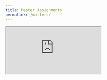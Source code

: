 ```yaml
---
title: Master Assignments
permalink: /masters/
---
```


<iframe src="https://docs.google.com/document/d/e/2PACX-1vSYzFM48cwTcdCass6iaVFKVOILmmWAb6tyiistKY2QYKzE1GETLPLjUJga2DhrcNJn3FzYM85StSR-/pub?embedded=true"></iframe>
